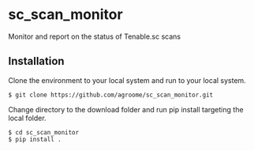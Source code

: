 # sc_scan_monitor

Monitor and report on the status of Tenable.sc scans

## Installation

Clone the environment to your local system and run to your local system.

```shell script
$ git clone https://github.com/agroome/sc_scan_monitor.git
```

Change directory to the download folder and run pip install targeting the local folder.


```shell script
$ cd sc_scan_monitor
$ pip install .
```
